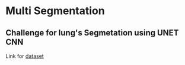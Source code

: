 # Multi Segmentation
## Challenge for lung's Segmetation using UNET CNN


Link for [dataset](https://drive.google.com/drive/u/0/folders/1LnSkgcAehdnNuxKSVhCB_Fg5743i0xNC)





